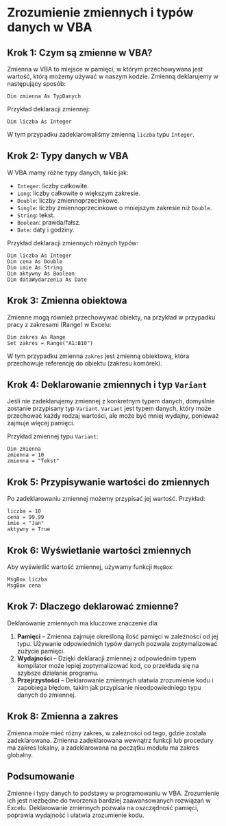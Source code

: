 # Zrozumienie zmiennych i typów danych w VBA

## Krok 1: Czym są zmienne w VBA?

Zmienna w VBA to miejsce w pamięci, w którym przechowywana jest wartość, którą możemy używać w naszym kodzie. Zmienną deklarujemy w następujący sposób:

```vba
Dim zmienna As TypDanych
```

Przykład deklaracji zmiennej:

```vba
Dim liczba As Integer
```

W tym przypadku zadeklarowaliśmy zmienną `liczba` typu `Integer`.

## Krok 2: Typy danych w VBA

W VBA mamy różne typy danych, takie jak:

- `Integer`: liczby całkowite.
- `Long`: liczby całkowite o większym zakresie.
- `Double`: liczby zmiennoprzecinkowe.
- `Single`: liczby zmiennoprzecinkowe o mniejszym zakresie niż `Double`.
- `String`: tekst.
- `Boolean`: prawda/fałsz.
- `Date`: daty i godziny.

Przykład deklaracji zmiennych różnych typów:

```vba
Dim liczba As Integer
Dim cena As Double
Dim imie As String
Dim aktywny As Boolean
Dim dataWydarzenia As Date
```

## Krok 3: Zmienna obiektowa

Zmienne mogą również przechowywać obiekty, na przykład w przypadku pracy z zakresami (Range) w Excelu:

```vba
Dim zakres As Range
Set zakres = Range("A1:B10")
```

W tym przypadku zmienna `zakres` jest zmienną obiektową, która przechowuje referencję do obiektu (zakresu komórek).

## Krok 4: Deklarowanie zmiennych i typ `Variant`

Jeśli nie zadeklarujemy zmiennej z konkretnym typem danych, domyślnie zostanie przypisany typ `Variant`. `Variant` jest typem danych, który może przechować każdy rodzaj wartości, ale może być mniej wydajny, ponieważ zajmuje więcej pamięci.

Przykład zmiennej typu `Variant`:

```vba
Dim zmienna
zmienna = 10
zmienna = "Tekst"
```

## Krok 5: Przypisywanie wartości do zmiennych

Po zadeklarowaniu zmiennej możemy przypisać jej wartość. Przykład:

```vba
liczba = 10
cena = 99.99
imie = "Jan"
aktywny = True
```

## Krok 6: Wyświetlanie wartości zmiennych

Aby wyświetlić wartość zmiennej, używamy funkcji `MsgBox`:

```vba
MsgBox liczba
MsgBox cena
```

## Krok 7: Dlaczego deklarować zmienne?

Deklarowanie zmiennych ma kluczowe znaczenie dla:

1. **Pamięci** – Zmienna zajmuje określoną ilość pamięci w zależności od jej typu. Używanie odpowiednich typów danych pozwala zoptymalizować zużycie pamięci.
2. **Wydajności** – Dzięki deklaracji zmiennej z odpowiednim typem kompilator może lepiej zoptymalizować kod, co przekłada się na szybsze działanie programu.
3. **Przejrzystości** – Deklarowanie zmiennych ułatwia zrozumienie kodu i zapobiega błędom, takim jak przypisanie nieodpowiedniego typu danych do zmiennej.

## Krok 8: Zmienna a zakres

Zmienna może mieć różny zakres, w zależności od tego, gdzie została zadeklarowana. Zmienna zadeklarowana wewnątrz funkcji lub procedury ma zakres lokalny, a zadeklarowana na początku modułu ma zakres globalny.

## Podsumowanie

Zmienne i typy danych to podstawy w programowaniu w VBA. Zrozumienie ich jest niezbędne do tworzenia bardziej zaawansowanych rozwiązań w Excelu. Deklarowanie zmiennych pozwala na oszczędność pamięci, poprawia wydajność i ułatwia zrozumienie kodu.
